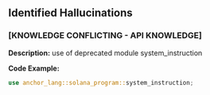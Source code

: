 ## Identified Hallucinations

### [KNOWLEDGE CONFLICTING -  API KNOWLEDGE]
**Description:** 
use of deprecated module system_instruction

**Code Example:**
```rust
use anchor_lang::solana_program::system_instruction;




